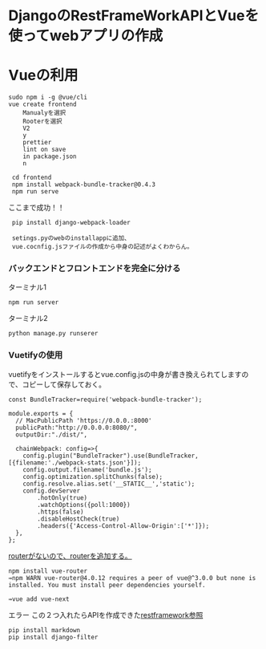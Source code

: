 # DjangoのRestFrameWorkAPIとVueを使ってwebアプリの作成

# Vueの利用
```commandline
sudo npm i -g @vue/cli
vue create frontend
    Manualyを選択  
    Rooterを選択
    V2
    y
    prettier
    lint on save
    in package.json
    n
      
 cd frontend 
 npm install webpack-bundle-tracker@0.4.3
 npm run serve
```
ここまで成功！！
 ```
  pip install django-webpack-loader
  
  setings.pyのwebのinstallappに追加、
  vue.cocnfig.jsファイルの作成から中身の記述がよくわからん。
 ```

 ### バックエンドとフロントエンドを完全に分ける

 ターミナル1
 ```
npm run server
 ```
ターミナル2
```
python manage.py runserer
```

### Vuetifyの使用
vuetifyをインストールするとvue.config.jsの中身が書き換えられてしますので、コピーして保存しておく。
```
const BundleTracker=require('webpack-bundle-tracker');

module.exports = {
  // MacPublicPath 'https://0.0.0.:8000'
  publicPath:"http://0.0.0.0:8080/", 
  outputDir:"./dist/",
  
  chainWebpack: config=>{
    config.plugin("BundleTracker").use(BundleTracker,[{filename:'./webpack-stats.json'}]);
    config.output.filename('bundle.js');
    config.optimization.splitChunks(false);
    config.resolve.alias.set('__STATIC__','static');
    config.devServer
        .hotOnly(true)
        .watchOptions({poll:1000})
        .https(false)
        .disableHostCheck(true)
        .headers({'Access-Control-Allow-Origin':['*']});
  },
};

```

[routerがないので、routerを追加する。](https://mizukazu.com/add-vue-router/)
```
npm install vue-router
⇛npm WARN vue-router@4.0.12 requires a peer of vue@^3.0.0 but none is installed. You must install peer dependencies yourself.

⇛vue add vue-next
```




エラー
この２つ入れたらAPIを作成できた[restframework参照](https://www.django-rest-framework.org/)
```
pip install markdown     
pip install django-filter
```
